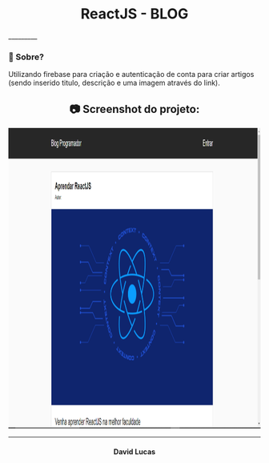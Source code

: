 <h1 align="center"> ReactJS - BLOG </h1>
_________

### 🤔 Sobre?
Utilizando firebase para criação e autenticação de conta para criar artigos (sendo inserido titulo, descrição e uma imagem através do link).


<h2 align="center"> 📷 Screenshot do projeto: </h2>
<p align="center">
<img width="700" height="600" src="/src/img/menu.png">
</p>

_________
<h4 align="center"> <strong>David Lucas</strong></h4>